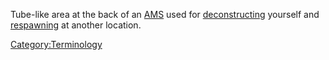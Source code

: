 Tube-like area at the back of an
[AMS](Advanced_Mobile_Station.md "wikilink") used for
[deconstructing](deconstruct.md "wikilink") yourself and
[respawning](respawn.md "wikilink") at another location.

[Category:Terminology](Category:Terminology.md "wikilink")
